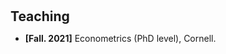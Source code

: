 <h1 id="news"></h1>

<h2 style="margin: 30px 0px 10px;">Teaching</h2>

<ul>

<li><strong>[Fall. 2021]</strong> Econometrics (PhD level), Cornell.</li>	
</div>
</ul>
